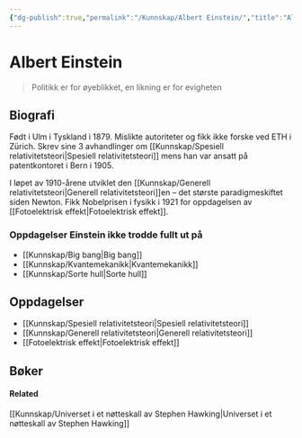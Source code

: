 ```yaml
---
{"dg-publish":true,"permalink":"/Kunnskap/Albert Einstein/","title":"Albert Einstein","tags":["forfatter","fysikk"]}
---
```


# Albert Einstein
> Politikk er for øyeblikket, en likning er for evigheten

## Biografi
Født i Ulm i Tyskland i 1879. Mislikte autoriteter og fikk ikke forske ved ETH i Zürich. Skrev sine 3 avhandlinger om [[Kunnskap/Spesiell relativitetsteori\|Spesiell relativitetsteori]] mens han var ansatt på patentkontoret i Bern i 1905.

I løpet av 1910-årene utviklet den [[Kunnskap/Generell relativitetsteori\|Generell relativitetsteori]]en – det største paradigmeskiftet siden Newton.
Fikk Nobelprisen i fysikk i 1921 for oppdagelsen av [[Fotoelektrisk effekt\|Fotoelektrisk effekt]].

### Oppdagelser Einstein ikke trodde fullt ut på
- [[Kunnskap/Big bang\|Big bang]]
- [[Kunnskap/Kvantemekanikk\|Kvantemekanikk]]
- [[Kunnskap/Sorte hull\|Sorte hull]]

## Oppdagelser
- [[Kunnskap/Spesiell relativitetsteori\|Spesiell relativitetsteori]]
- [[Kunnskap/Generell relativitetsteori\|Generell relativitetsteori]]
- [[Fotoelektrisk effekt\|Fotoelektrisk effekt]]
## Bøker


#### Related
[[Kunnskap/Universet i et nøtteskall av Stephen Hawking\|Universet i et nøtteskall av Stephen Hawking]]